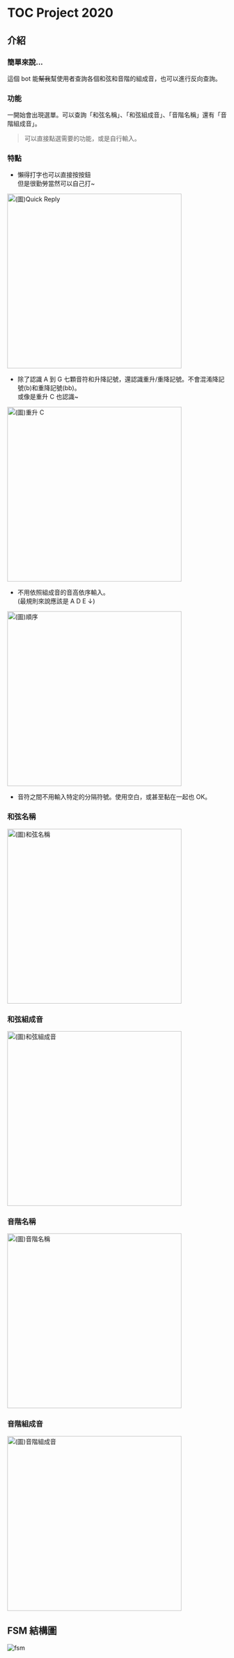 # TOC Project 2020

## 介紹

### 簡單來說...
這個 bot 能~~幫我~~幫使用者查詢各個和弦和音階的組成音，也可以進行反向查詢。
### 功能
一開始會出現選單。可以查詢「和弦名稱」、「和弦組成音」、「音階名稱」還有「音階組成音」。 
> 可以直接點選需要的功能，或是自行輸入。

### 特點
- 懶得打字也可以直接按按鈕\
但是很勤勞當然可以自己打~
<img src="./img/quickreply.png" alt="(圖)Quick Reply" width="400">  

- 除了認識 A 到 G 七顆音符和升降記號，還認識重升/重降記號。不會混淆降記號(b)和重降記號(bb)。\
或像是重升 C 也認識~ 
<img src="./img/doublesupport.jpg" alt="(圖)重升 C" width="400">  

- 不用依照組成音的音高依序輸入。\
(最規則來說應該是 A D E ↓)
<img src="./img/disorderok.jpg" alt="(圖)順序" width="400">  

- 音符之間不用輸入特定的分隔符號。使用空白，或甚至黏在一起也 OK。

### 和弦名稱
<img src="./img/chordname.jpg" alt="(圖)和弦名稱" width="400"> 

### 和弦組成音
<img src="./img/chordnote.jpg" alt="(圖)和弦組成音" width="400"> 

### 音階名稱
<img src="./img/scalename.jpg" alt="(圖)音階名稱" width="400"> 

### 音階組成音
<img src="./img/scalenote.jpg" alt="(圖)音階組成音" width="400"> 

## FSM 結構圖
![fsm](./img/fsm.png)